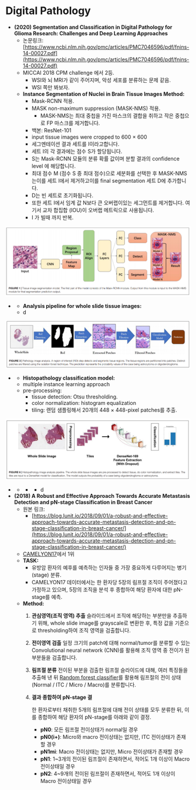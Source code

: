 # Digital Pathology

* **\(2020\) Segmentation and Classification in Digital Pathology for Glioma Research: Challenges and Deep Learning Approaches**
  * 논문링크: [https://www.ncbi.nlm.nih.gov/pmc/articles/PMC7046596/pdf/fnins-14-00027.pdf](https://www.ncbi.nlm.nih.gov/pmc/articles/PMC7046596/pdf/fnins-14-00027.pdf)
  * MICCAI 2018 CPM challenge 에서 2등.
    * WSI와 뇌 MRI가 같이 주어지며, 악성 세포를 분류하는 문제 같음.
    * WSI 쪽만 봐보자.
  * **Instance Segmentation of Nuclei in Brain Tissue Images Method:**
    * Mask-RCNN 적용.
    * MASK non-maximum suppression \(MASK-NMS\) 적용.
      * MASK-NMS는 최대 중첩을 가진 마스크의 결합을 취하고 작은 중첩으로 FP 마스크를 제거합니다.
    * 백본: ResNet-101
    * input tissue images were cropped to 600 × 600
    * 세그멘테이션 결과 세트를 I이라고합니다. 
    * 세트 I의 각 결과에는 점수 S가 할당됩니다.
    * S는 Mask-RCNN 모듈의 분류 확률 값이며 분할 결과의 confidence level 에 해당합니다.
    * 최대 점수 M \(점수 S 중 최대 점수\)으로 세분화를 선택한 후 MASK-NMS는이를 세트 I에서 제거하고이를 final segmentation 세트 D에 추가합니다.
    * D는 빈 세트로 초기화됩니다. 
    * 또한 세트 I에서 임계 값 N보다 큰 오버랩이있는 세그먼트를 제거합니다. 여기서 교차 합집합 \(IOU\)이 오버랩 메트릭으로 사용됩니다.
    * I 가 빌때 까지 반복.

![](../.gitbook/assets/image%20%28161%29.png)

*  * **Analysis pipeline for whole slide tissue images:**
    * d

![](../.gitbook/assets/image%20%2871%29.png)

*  * **Histopathology classification model:**
    * multiple instance learning approach
    * pre-processing:
      * tissue detection: Otsu thresholding.
      * color normalization: histogram equalization
      * tiling: 랜덤 샘플링해서 20개의 448 × 448-pixel patches를 추출.

![](../.gitbook/assets/image%20%28165%29.png)



*  * *  * d
* **\(2018\) A Robust and Effective Approach Towards Accurate Metastasis Detection and pN-stage Classification in Breast Cancer** 
  * 원본 링크: 
    * [https://blog.lunit.io/2018/09/01/a-robust-and-effective-approach-towards-accurate-metastasis-detection-and-pn-stage-classification-in-breast-cancer/](https://blog.lunit.io/2018/09/01/a-robust-and-effective-approach-towards-accurate-metastasis-detection-and-pn-stage-classification-in-breast-cancer/)
  *  [CAMELYON17](https://camelyon17.grand-challenge.org/)에서 1위
  * **TASK:** 
    * 유방암 환자의 예후를 예측하는 인자들 중 가장 중요하게 다루어지는 병기\(stage\) 분류.
    * CAMELYON17 데이터에서는 한 환자당 5장의 림프절 조직이 주어졌다고 가정하고 있으며, 5장의 조직을 분석 후 종합하여 해당 환자에 대한 pN-stage를 예측.
  * **Method:** 
    1. **관심영역\(조직 영역\) 추출** 슬라이드에서 조직에 해당하는 부분만을 추출하기 위해, whole slide image를 grayscale로 변환한 후, 특정 값을 기준으로 thresholding하여 조직 영역을 검출합니다.
    2. **전이영역 검출** 일정 크기의 patch에 대해 normal/tumor를 분류할 수 있는 Convolutional neural network \(CNN\)를 활용해 조직 영역 중 전이가 된 부분들을 검출합니다.
    3. **림프절 분류** 전이된 부분을 검출한 림프절 슬라이드에 대해, 여러 특징들을 추출해 낸 뒤 [Random forest classifier](https://en.wikipedia.org/wiki/Random_forest)를 활용해 림프절의 전이 상태 \(Normal / ITC / Micro / Macro\)를 분류합니다.
    4. **결과 종합하여 pN-stage 결**

       한 환자로부터 채취한 5개의 림프절에 대해 전이 상태를 모두 분류한 뒤, 이를 종합하여 해당 환자의 pN-stage를 아래와 같이 결정.

       * **pN0**: 모든 림프절 전이상태가 normal일 경우
       * **pN0\(i+\)**: Micro와 macro 전이상태는 없지만, ITC 전이상태가 존재할 경우
       * **pN1mi**: Macro 전이상태는 없지만, Micro 전이상태가 존재할 경우
       * **pN1**: 1~3개의 전이된 림프절이 존재하면서, 적어도 1개 이상이 Macro 전이상태일 경우
       * **pN2**: 4~9개의 전이된 림프절이 존재하면서, 적어도 1개 이상이 Macro 전이상태일 경우





